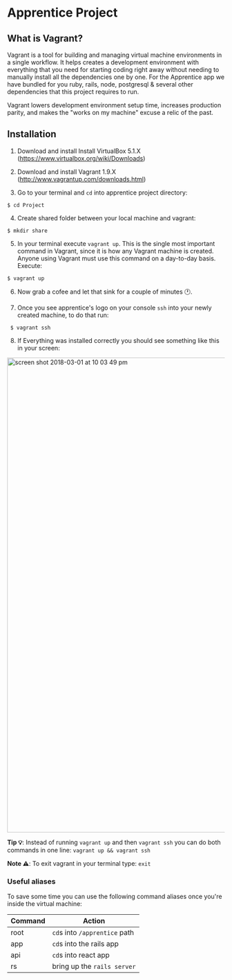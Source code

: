 # Apprentice Project

## What is Vagrant?
Vagrant is a tool for building and managing virtual machine environments in a single workflow. It helps creates a development environment with everything that you need for starting coding right away without needing to manually install all the dependencies one by one. For the Apprentice app we have bundled for you ruby, rails, node, postgresql & several other dependencies that this project requires to run.

Vagrant lowers development environment setup time, increases production parity, and makes the "works on my machine" excuse a relic of the past.

## Installation

1. Download and install Install VirtualBox 5.1.X (https://www.virtualbox.org/wiki/Downloads)

2. Download and install Vagrant 1.9.X (http://www.vagrantup.com/downloads.html)

3. Go to your terminal and `cd` into apprentice project directory:

  ```
  $ cd Project
  ```

4. Create shared folder between your local machine and vagrant:

  ```
  $ mkdir share
  ```

5. In your terminal execute `vagrant up`. This is the single most important command in Vagrant, since it is how any Vagrant machine is created. Anyone using Vagrant must use this command on a day-to-day basis. Execute:

 ```
 $ vagrant up
 ```

6. Now grab a cofee and let that sink for a couple of minutes 🕐.

7. Once you see apprentice's logo on your console `ssh` into your newly created machine, to do that run:

  ```
   $ vagrant ssh
  ```
  
 8. If Everything was installed correctly you should see something like this in your screen:

<img width="1097" alt="screen shot 2018-03-01 at 10 03 49 pm" src="https://user-images.githubusercontent.com/7410981/36910845-16cdbe2e-1dff-11e8-8060-35209d32d9f4.png">

**Tip 💡**: Instead of running `vagrant up` and then `vagrant ssh` you can do both commands in one line: `vagrant up && vagrant ssh`

**Note ⚠️**: To exit vagrant in your terminal type: `exit`


### Useful aliases

To save some time you can use the following command aliases once you're inside the virtual machine:

Command | Action
------------ | -------------
root | `cd`s into `/apprentice` path
app | `cd`s into the rails app
api | `cd`s into react app
rs | bring up the `rails server`
